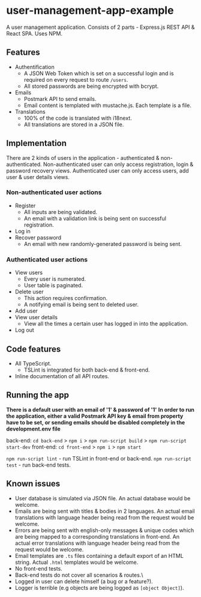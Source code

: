 # user-management-app-example

A user management application.
Consists of 2 parts - Express.js REST API & React SPA.
Uses NPM.

## Features

+ Authentification
  + A JSON Web Token which is set on a successful login and is required on every request to route `/users`.
  + All stored passwords are being encrypted with bcrypt.
+ Emails
  + Postmark API to send emails.
  + Email content is templated with mustache.js. Each template is a file.
+ Translations 
  + 100% of the code is translated with i18next.
  + All translations are stored in a JSON file.
  
## Implementation

There are 2 kinds of users in the application - authenticated & non-authenticated.
Non-authenticated user can only access registration, login & password recovery views.
Authenticated user can only access users, add user & user details views.

### Non-authenticated user actions

+ Register
  + All inputs are being validated.
  + An email with a validation link is being sent on successful registration.
+ Log in
+ Recover password
  + An email with new randomly-generated password is being sent.

### Authenticated user actions

+ View users
  + Every user is numerated.
  + User table is paginated.
+ Delete user
  + This action requires confirmation.
  + A notifying email is being sent to deleted user.
+ Add user
+ View user details
  + View all the times a certain user has logged in into the application.
+ Log out

## Code features

+ All TypeScript.
  + TSLint is integrated for both back-end & front-end.
+ Inline documentation of all API routes. 

## Running the app

**There is a default user with an email of '1' & password of '1'**
**In order to run the application, either a valid Postmark API key & email from property have to be set, or sending emails should be disabled completely in the development.env file**

back-end: `cd back-end` > `npm i` > `npm run-script build` > `npm run-script start-dev`
front-end: `cd front-end` > `npm i` > `npm start`

`npm run-script lint` - run TSLint in front-end or back-end.
`npm run-script test` - run back-end tests.

## Known issues

+ User database is simulated via JSON file. An actual database would be welcome.
+ Emails are being sent with titles & bodies in 2 languages. An actual email translations with language header being read from the request would be welcome.
+ Errors are being sent with english-only messages & unique codes which are being mapped to a corresponding translations in front-end. An actual error translations with language header being read from the request would be welcome.
+ Email templates are `.ts` files containing a default export of an HTML string. Actual `.html` templates would be welcome.
+ No front-end tests.
+ Back-end tests do not cover all scenarios & routes.\
+ Logged in user can delete himself (a bug or a feature?).
+ Logger is terrible (e.g objects are being logged as `[object Object]`).
